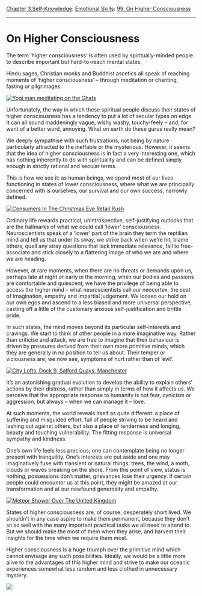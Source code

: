 [Chapter 3.Self-Knowledge](https://www.theschooloflife.com/thebookoflife/category/self-knowledge/): [Emotional Skills](https://www.theschooloflife.com/thebookoflife/category/self-knowledge/emotional-skills/): [99. On Higher Consciousness](https://www.theschooloflife.com/thebookoflife/on-higher-consciousness/)

* * *

# On Higher Consciousness

The term ‘higher consciousness’ is often used by spiritually-minded people to describe important but hard-to-reach mental states.

Hindu sages, Christian monks and Buddhist ascetics all speak of reaching moments of ‘higher consciousness’ – through meditation or chanting, fasting or pilgrimages.

[![Yogi man meditating on the Ghats](https://www.theschooloflife.com/thebookoflife/wp-content/uploads/2015/02/GettyImages_481693761.jpg)](http://www.thebookoflife.org/wp-content/uploads/2015/02/GettyImages_481693761.jpg)

Unfortunately, the way in which these spiritual people discuss their states of higher consciousness has a tendency to put a lot of secular types on edge. It can all sound maddeningly vague, wishy washy, touchy-feely – and, for want of a better word, annoying. What on earth do these gurus really mean?

We deeply sympathise with such frustrations, not being by nature particularly attracted to the ineffable or the mysterious. However, it seems that the idea of higher consciousness is in fact a very interesting one, which has nothing inherently to do with spirituality and can be defined simply enough in strictly rational and secular terms.

This is how we see it: as human beings, we spend most of our lives functioning in states of&nbsp;lower consciousness, where what we are principally concerned with is ourselves, our survival and our own success, narrowly defined.

[![Consumers In The Christmas Eve Retail Rush](https://www.theschooloflife.com/thebookoflife/wp-content/uploads/2015/02/GettyImages_158697230.jpg)](http://www.thebookoflife.org/wp-content/uploads/2015/02/GettyImages_158697230.jpg)

Ordinary life rewards practical, unintrospective, self-justifying outlooks that are the hallmarks of what we could call ‘lower’ consciousness. Neuroscientists speak of a ‘lower’ part of the brain they term the reptilian mind and tell us that under its sway, we strike back when we’re hit, blame others, quell any stray questions that lack immediate relevance, fail to free-associate and stick closely to a flattering image of who we are and where we are heading.

However, at rare moments, when there are no threats or demands upon us, perhaps late at night or early in the morning, when our bodies and passions are comfortable and quiescent, we have the privilege of being able to access the higher mind – what neuroscientists call our neocortex, the seat of imagination, empathy and impartial judgement. We loosen our hold on our own egos and ascend to a less biased and more universal perspective, casting off a little of the customary anxious self-justification and brittle pride.

In such states, the mind moves beyond its particular self-interests and cravings. We start to think of other people in a more imaginative way. Rather than criticise and attack, we are free to imagine that their behaviour is driven by pressures derived from their own more primitive minds, which they are generally in no position to tell us about. Their temper or viciousness are, we now see, symptoms of hurt rather than of ‘evil’.

[![City Lofts, Dock 9, Salford Quays, Manchester](https://www.theschooloflife.com/thebookoflife/wp-content/uploads/2015/02/GettyImages_154503892.jpg)](http://www.thebookoflife.org/wp-content/uploads/2015/02/GettyImages_154503892.jpg)

It’s an astonishing gradual evolution to develop the ability to explain others’ actions by their distress, rather than simply in terms of how it affects us. We perceive that the appropriate response to humanity is not fear, cynicism or aggression, but always – when we can manage it – love.

At such moments, the world reveals itself as quite different: a place of suffering and misguided effort, full of people striving to be heard and lashing out against others, but also a place of tenderness and longing, beauty and touching vulnerability. The fitting response is universal sympathy and kindness.

One’s own life feels less precious; one can contemplate being no longer present with tranquility. One’s interests are put aside and one may imaginatively fuse with transient or natural things: trees, the wind, a moth, clouds or waves breaking on the shore. From this point of view, status is nothing, possessions don’t matter, grievances lose their urgency. If certain people could encounter us at this point, they might be amazed at our transformation and at our newfound generosity and empathy.

[![Meteor Shower Over The United Kingdom](https://www.theschooloflife.com/thebookoflife/wp-content/uploads/2015/02/GettyImages_176435178.jpg)](http://www.thebookoflife.org/wp-content/uploads/2015/02/GettyImages_176435178.jpg)

States of higher consciousness are, of course, desperately short lived. We shouldn’t in any case aspire to make them permanent, because they don’t sit so well with the many important practical tasks we all need to attend to. But we should make the most of them when they arise, and harvest their insights for the time when we require them most.

Higher consciousness is a huge triumph over the primitive mind which cannot envisage any such possibilities. Ideally, we would be a little more alive to the advantages of this higher mind and strive to make our oceanic experiences somewhat less random and less clothed in unnecessary mystery.

[![](https://img.youtube.com/vi/vqCOss4hqnE/0.jpg)](https://www.youtube.com/embed/vqCOss4hqnE '')
